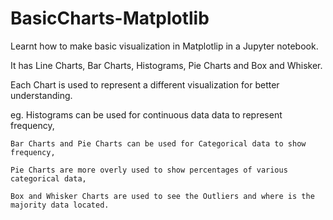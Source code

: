 # BasicCharts-Matplotlib
Learnt how to make basic visualization in Matplotlip in a Jupyter notebook.

It has Line Charts, Bar Charts, Histograms, Pie Charts and Box and Whisker.

Each Chart is used to represent a different visualization for better understanding.

eg. Histograms can be used for continuous data data to represent frequency,
    
    Bar Charts and Pie Charts can be used for Categorical data to show frequency,
    
    Pie Charts are more overly used to show percentages of various categorical data,
    
    Box and Whisker Charts are used to see the Outliers and where is the majority data located.
